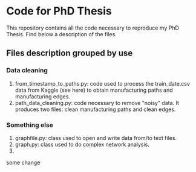 # Code for PhD Thesis

This repository contains all the code necessary to reproduce my PhD Thesis. Find below a description of the files.


## Files description grouped by use

### Data cleaning
1. from_timestamp_to_paths.py: code used to process the train_date.csv data from Kaggle (see here) to obtain manufacturing paths and manufacturing edges.
2. path_data_cleaning.py: code necessary to remove "noisy" data. It produces two files: clean manufacturing paths and clean edges.

### Something else
1. graphfile.py: class used to open and write data from/to text files.
2. graph.py: class used to do complex network analysis.
3. 

some change
